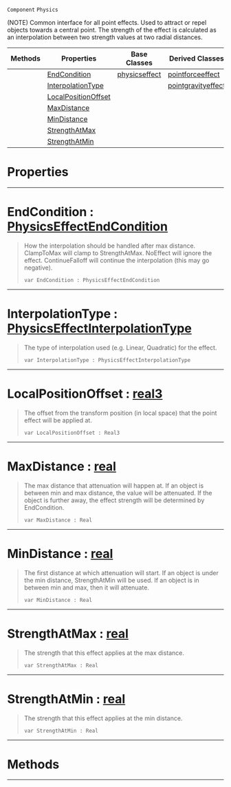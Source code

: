  `Component` `Physics`



(NOTE) Common interface for all point effects. Used to attract or repel objects towards a central point. The strength of the effect is calculated as an interpolation between two strength values at two radial distances.

|Methods|Properties|Base Classes|Derived Classes|
|---|---|---|---|
| |[ EndCondition](https://github.com/ZilchEngine/ZilchDocs/blob/master/code_reference/class_reference/basicpointeffect.markdown#endcondition-zero-engine)|[physicseffect](https://github.com/ZilchEngine/ZilchDocs/blob/master/code_reference/class_reference/physicseffect.markdown)|[pointforceeffect](https://github.com/ZilchEngine/ZilchDocs/blob/master/code_reference/class_reference/pointforceeffect.markdown)|
| |[ InterpolationType](https://github.com/ZilchEngine/ZilchDocs/blob/master/code_reference/class_reference/basicpointeffect.markdown#interpolationtype-zero-e)| |[pointgravityeffect](https://github.com/ZilchEngine/ZilchDocs/blob/master/code_reference/class_reference/pointgravityeffect.markdown)|
| |[ LocalPositionOffset](https://github.com/ZilchEngine/ZilchDocs/blob/master/code_reference/class_reference/basicpointeffect.markdown#localpositionoffset-zero)| | |
| |[ MaxDistance](https://github.com/ZilchEngine/ZilchDocs/blob/master/code_reference/class_reference/basicpointeffect.markdown#maxdistance-zero-engine)| | |
| |[ MinDistance](https://github.com/ZilchEngine/ZilchDocs/blob/master/code_reference/class_reference/basicpointeffect.markdown#mindistance-zero-engine)| | |
| |[ StrengthAtMax](https://github.com/ZilchEngine/ZilchDocs/blob/master/code_reference/class_reference/basicpointeffect.markdown#strengthatmax-zero-engin)| | |
| |[ StrengthAtMin](https://github.com/ZilchEngine/ZilchDocs/blob/master/code_reference/class_reference/basicpointeffect.markdown#strengthatmin-zero-engin)| | |


 #  Properties


---  
 #  EndCondition : [PhysicsEffectEndCondition](https://github.com/ZilchEngine/ZilchDocs/blob/master/code_reference/enum_reference.markdown#physicseffectendcondition)

> How the interpolation should be handled after max distance. ClampToMax will clamp to StrengthAtMax. NoEffect will ignore the effect. ContinueFalloff will continue the interpolation (this may go negative).
> ``` lang=cpp, name=Nada
> var EndCondition : PhysicsEffectEndCondition


---  
 #  InterpolationType : [PhysicsEffectInterpolationType](https://github.com/ZilchEngine/ZilchDocs/blob/master/code_reference/enum_reference.markdown#physicseffectinterpolationtype)

> The type of interpolation used (e.g. Linear, Quadratic) for the effect.
> ``` lang=cpp, name=Nada
> var InterpolationType : PhysicsEffectInterpolationType


---  
 #  LocalPositionOffset : [real3](https://github.com/ZilchEngine/ZilchDocs/blob/master/code_reference/nada_base_types/real3.markdown)

> The offset from the transform position (in local space) that the point effect will be applied at.
> ``` lang=cpp, name=Nada
> var LocalPositionOffset : Real3


---  
 #  MaxDistance : [real](https://github.com/ZilchEngine/ZilchDocs/blob/master/code_reference/nada_base_types/real.markdown)

> The max distance that attenuation will happen at. If an object is between min and max distance, the value will be attenuated. If the object is further away, the effect strength will be determined by EndCondition.
> ``` lang=cpp, name=Nada
> var MaxDistance : Real


---  
 #  MinDistance : [real](https://github.com/ZilchEngine/ZilchDocs/blob/master/code_reference/nada_base_types/real.markdown)

> The first distance at which attenuation will start. If an object is under the min distance, StrengthAtMin will be used. If an object is in between min and max, then it will attenuate.
> ``` lang=cpp, name=Nada
> var MinDistance : Real


---  
 #  StrengthAtMax : [real](https://github.com/ZilchEngine/ZilchDocs/blob/master/code_reference/nada_base_types/real.markdown)

> The strength that this effect applies at the max distance.
> ``` lang=cpp, name=Nada
> var StrengthAtMax : Real


---  
 #  StrengthAtMin : [real](https://github.com/ZilchEngine/ZilchDocs/blob/master/code_reference/nada_base_types/real.markdown)

> The strength that this effect applies at the min distance.
> ``` lang=cpp, name=Nada
> var StrengthAtMin : Real


---  
 #  Methods


---  
 

 